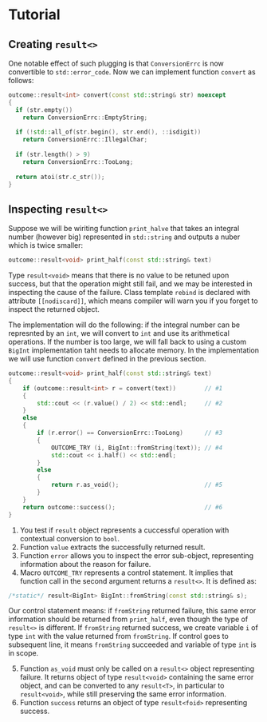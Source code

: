 # Tutorial



## Creating `result<>`

One notable effect of such plugging is that `ConversionErrc` is now convertible to `std::error_code`.
Now we can implement function `convert` as follows: 

```c++
outcome::result<int> convert(const std::string& str) noexcept
{
  if (str.empty())
    return ConversionErrc::EmptyString;
    
  if (!std::all_of(str.begin(), str.end(), ::isdigit))
    return ConversionErrc::IllegalChar;
    
  if (str.length() > 9)
    return ConversionErrc::TooLong;
  
  return atoi(str.c_str());
}
```

## Inspecting `result<>`

Suppose we will be wiriting function `print_halve` that takes an integral number (however big) represented in `std::string` and outputs a nuber which is twice smaller:


```c++
outcome::result<void> print_half(const std::string& text)
```

Type `result<void>` means that there is no value to be retuned upon success, but that the operation might still fail, and we may be interested in inspecting the cause of the failure. Class template `rebind` is declared with attribute `[[nodiscard]]`, which means compiler will warn you if you forget to inspect the returned object.

The implementation will do the following: if the integral number can be represnted by an `int`, we will convert to `int` and use its arithmetical operations. If the number is too large, we will fall back to using a custom `BigInt` implementation taht needs to allocate memory. In the implementation we will use function `convert` defined in the previous section.

```c++
outcome::result<void> print_half(const std::string& text)
{
    if (outcome::result<int> r = convert(text))        // #1
    {
        std::cout << (r.value() / 2) << std::endl;     // #2
    }
    else
    {
        if (r.error() == ConversionErrc::TooLong)      // #3
        {
            OUTCOME_TRY (i, BigInt::fromString(text)); // #4
            std::cout << i.half() << std::endl; 
        }
        else
        {
            return r.as_void();                        // #5
        }
    }
    return outcome::success();                         // #6
}
```

1. You test if `result` object represents a cuccessful operation with contextual conversion to `bool`.
2. Function `value` extracts the successfully returned result.
3. Function `error` allows you to inspect the error sub-object, representing information about the reason for failure.
4. Macro `OUTCOME_TRY` represents a control statement. It implies that function call in the second argument returns a `result<>`. It is defined as:

```c++
/*static*/ result<BigInt> BigInt::fromString(const std::string& s);
```

  Our control statement means: if `fromString` returned failure, this same error information should be returned from `print_half`, even though the type of `result<>` is different. If `fromString` returned success, we create  variable `i` of type `int` with the value returned from `fromString`. If control goes to subsequent line, it means `fromString` succeeded and variable of type `int` is in scope.

5. Function `as_void` must only be called on  a `result<>` object representing failure. It returns object of type `result<void>` containing the same error object, and can be converted to any `result<T>`, in particular to `result<void>`, while still preserving the same error information.
6. Function `success` returns an object of type `result<foid>` representing success.
